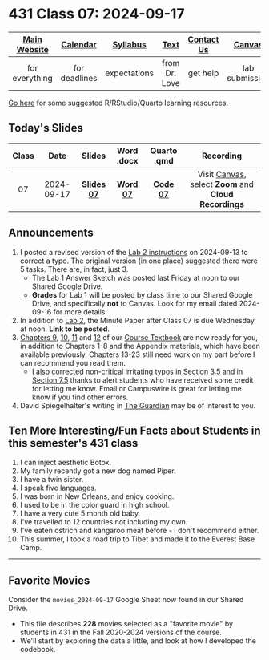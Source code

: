 # 431 Class 07: 2024-09-17

[Main Website](https://thomaselove.github.io/431-2024/) | [Calendar](https://thomaselove.github.io/431-2024/calendar.html) | [Syllabus](https://thomaselove.github.io/431-syllabus-2024/) | [Text](https://thomaselove.github.io/431-book/) | [Contact Us](https://thomaselove.github.io/431-2024/contact.html) | [Canvas](https://canvas.case.edu) | [Data and Code](https://github.com/THOMASELOVE/431-data)
:-----------: | :--------------: | :----------: | :---------: | :-------------: | :-----------: | :------------:
for everything | for deadlines | expectations | from Dr. Love | get help | lab submission | for downloads

[Go here](https://thomaselove.github.io/431-2024/resources.html) for some suggested R/RStudio/Quarto learning resources.

## Today's Slides

Class | Date | Slides | Word .docx | Quarto .qmd | Recording
:---: | :--------: | :------: | :------: | :------: | :-------------:
07 | 2024-09-17 | **[Slides 07](https://thomaselove.github.io/431-slides-2024/class07.html)** | **[Word 07](https://thomaselove.github.io/431-slides-2024/class07w.docx)** | **[Code 07](https://github.com/THOMASELOVE/431-slides-2024/blob/main/class07.qmd)** | Visit [Canvas](https://canvas.case.edu/), select **Zoom** and **Cloud Recordings**

## Announcements

1. I posted a revised version of the [Lab 2 instructions](https://github.com/THOMASELOVE/431-labs-2024/tree/main/lab2) on 2024-09-13 to correct a typo. The original version (in one place) suggested there were 5 tasks. There are, in fact, just 3.
    - The Lab 1 Answer Sketch was posted last Friday at noon to our Shared Google Drive.
    - **Grades** for Lab 1 will be posted by class time to our Shared Google Drive, and specifically **not** to Canvas. Look for my email dated 2024-09-16 for more details.
2. In addition to [Lab 2](https://github.com/THOMASELOVE/431-labs-2024/tree/main/lab2), the Minute Paper after Class 07 is due Wednesday at noon. **Link to be posted**.
3. [Chapters 9](https://thomaselove.github.io/431-book/09_moregroups.html), [10](https://thomaselove.github.io/431-book/10_transmore.html), [11](https://thomaselove.github.io/431-book/11_association.html) and [12](https://thomaselove.github.io/431-book/12_transassoc.html) of our [Course Textbook](https://thomaselove.github.io/431-book/) are now ready for you, in addition to Chapters 1-8 and the Appendix materials, which have been available previously. Chapters 13-23 still need work on my part before I can recommend you read them.
    - I also corrected non-critical irritating typos in [Section 3.5](https://thomaselove.github.io/431-book/03_summary.html#sec-outliers) and in [Section 7.5](https://thomaselove.github.io/431-book/07_transform.html#the-logarithmic-transformation) thanks to alert students who have received some credit for letting me know. Email or Campuswire is great for letting me know if you find other errors.
4. David Spiegelhalter's writing in [The Guardian](https://www.theguardian.com/profile/david-spiegelhalter) may be of interest to you.

## Ten More Interesting/Fun Facts about Students in this semester's 431 class

1. I can inject aesthetic Botox.
2. My family recently got a new dog named Piper.
3. I have a twin sister.
4. I speak five languages.
5. I was born in New Orleans, and enjoy cooking.
6. I used to be in the color guard in high school.
7. I have a very cute 5 month old baby.
8. I've travelled to 12 countries not including my own.
9. I've eaten ostrich and kangaroo meat before - I don't recommend either.
10. This summer, I took a road trip to Tibet and made it to the Everest Base Camp.

----------

## Favorite Movies

Consider the `movies_2024-09-17` Google Sheet now found in our Shared Drive. 

- This file describes **228** movies selected as a "favorite movie" by students in 431 in the Fall 2020-2024 versions of the course.
- We'll start by exploring the data a little, and look at how I developed the codebook.

